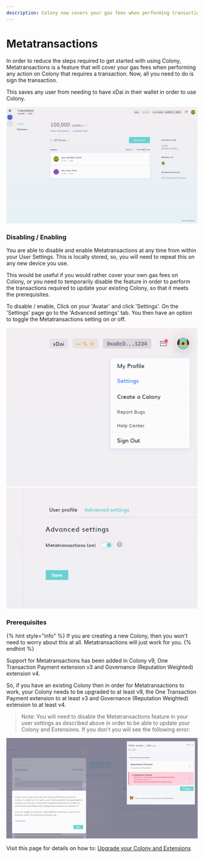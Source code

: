 ```yaml
---
description: Colony now covers your gas fees when performing transactions on Colony.
---
```


# Metatransactions

In order to reduce the steps required to get started with using Colony, Metatransactions is a feature that will cover your gas fees when performing any action on Colony that requires a transaction. Now, all you need to do is sign the transaction.

This saves any user from needing to have xDai in their wallet in order to use Colony.

![Metatransactions in action with 0 xDai in the wallet.](../assets/using-metatransactions.gif)

### Disabling / Enabling

You are able to disable and enable Metatransactions at any time from within your User Settings. This is locally stored, so, you will need to repeat this on any new device you use.

This would be useful if you would rather cover your own gas fees on Colony, or you need to temporarily disable the feature in order to perform the transactions required to update your existing Colony, so that it meets the prerequisites.

To disable / enable, Click on your 'Avatar' and click 'Settings'. On the 'Settings' page go to the 'Advanced settings' tab. You then have an option to toggle the Metatransactions setting on or off.

![Click on your 'Avatar' and click 'Settings'](<../assets/download (54).png>) ![Go to the 'Advanced settings' tab. Toggle the setting.](../assets/c6ecc3e8-d24c-439d-be22-ab434a4f486b.png)

### Prerequisites

{% hint style="info" %}
If you are creating a new Colony, then you won't need to worry about this at all. Metatransactions will just work for you.
{% endhint %}

Support for Metatransactions has been added in Colony v9, One Transaction Payment extension v3 and Governance (Reputation Weighted) extension v4.

So, if you have an existing Colony then in order for Metatransactions to work, your Colony needs to be upgraded to at least v9, the One Transaction Payment extension to at least v3 and Governance (Reputation Weighted) extension to at least v4.

> Note: You will need to disable the Metatransactions feature in your user settings as described above in order to be able to update your Colony and Extensions. If you don't you will see the following error:

![Error shown if your Colony has the wrong contract version of Colony and Extensions.](<../assets/65b53d93-f6bb-47c7-be66-3a587a5131aa (1).png>)



Visit this page for details on how to: [Upgrade your Colony and Extensions](upgrade-colony-and-extensions.md)

